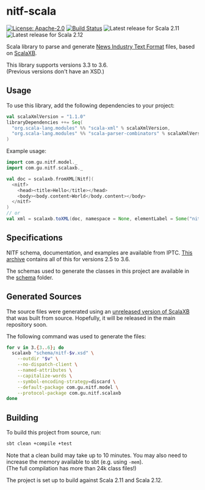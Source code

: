 # nitf-scala
[![License: Apache-2.0](https://img.shields.io/github/license/guardian/nitf-scala.svg)](https://github.com/guardian/nitf-scala/blob/master/LICENSE)
[![Build Status](https://travis-ci.org/guardian/nitf-scala.svg?branch=master)](https://travis-ci.org/guardian/nitf-scala)
![Latest release for Scala 2.11](https://img.shields.io/maven-metadata/v/http/central.maven.org/maven2/com/gu/nitf-scala_2.11/maven-metadata.xml.svg?label=scala%202.11)
![Latest release for Scala 2.12](https://img.shields.io/maven-metadata/v/http/central.maven.org/maven2/com/gu/nitf-scala_2.12/maven-metadata.xml.svg?label=scala%202.12)

Scala library to parse and generate [News Industry Text Format](https://iptc.org/standards/nitf/) files,
based on [ScalaXB](http://scalaxb.org).

This library supports versions 3.3 to 3.6.  
(Previous versions don't have an XSD.)

## Usage

To use this library, add the following dependencies to your project:
```scala
val scalaXmlVersion = "1.1.0"
libraryDependencies ++= Seq(
  "org.scala-lang.modules" %% "scala-xml" % scalaXmlVersion,
  "org.scala-lang.modules" %% "scala-parser-combinators" % scalaXmlVersion
)
```

Example usage:
```scala
import com.gu.nitf.model._
import com.gu.nitf.scalaxb._

val doc = scalaxb.fromXML[Nitf](
  <nitf>
    <head><title>Hello</title></head>
    <body><body.content>World</body.content></body>
  </nitf>
)
// or
val xml = scalaxb.toXML(doc, namespace = None, elementLabel = Some("nitf"), scope = defaultScope)
```

## Specifications

NITF schema, documentation, and examples are available from IPTC.
[This archive](http://www.iptc.org/std/NITF/NITF.zip) contains all of this for versions 2.5 to 3.6.

The schemas used to generate the classes in this project are available in the [schema](schema) folder.

## Generated Sources

The source files were generated using an
[unreleased version of ScalaXB](https://github.com/hosamaly/scalaxb/archive/a54acf3d30f081dba5c12e7217556199952b7c2d.zip)
that was built from source. Hopefully, it will be released in the main repository soon.

The following command was used to generate the files:
```bash
for v in 3.{3..6}; do
  scalaxb "schema/nitf-$v.xsd" \
    --outdir "$v" \
    --no-dispatch-client \
    --named-attributes \
    --capitalize-words \
    --symbol-encoding-strategy=discard \
    --default-package com.gu.nitf.model \
    --protocol-package com.gu.nitf.scalaxb
done
```

## Building

To build this project from source, run:
```bash
sbt clean +compile +test
```
Note that a clean build may take up to 10 minutes.
You may also need to increase the memory available to sbt (e.g. using `-mem`).  
(The full compilation has more than 24k class files!)

The project is set up to build against Scala 2.11 and Scala 2.12.
